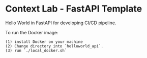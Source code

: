 # Context Lab - FastAPI Template

Hello World in FastAPI for developing CI/CD pipeline.

To run the Docker image:

    (1) install Docker on your machine
    (2) Change directory into `helloworld_api`.
    (3) run `./local_docker.sh`
